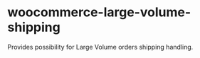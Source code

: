# woocommerce-large-volume-shipping
Provides possibility for Large Volume orders shipping handling.
